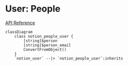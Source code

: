 # User: People

[API Reference](https://developers.notion.com/reference/user#people)

```mermaid
classDiagram
    class notion_people_user {
        [string]$person
        [string]$person_email
        ConvertFromObject()
    }
    `notion_user` --|> `notion_people_user`:inherits
```

